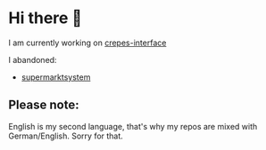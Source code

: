 # Hi there 👋

I am currently working on [crepes-interface](https://www.github.com/theWasweisich/crepes-interface)

I abandoned:
- [supermarktsystem](https://github.com/theWasweisich/supermarktsystem/)

## Please note:

English is my second language, that's why my repos are mixed with German/English. Sorry for that.
